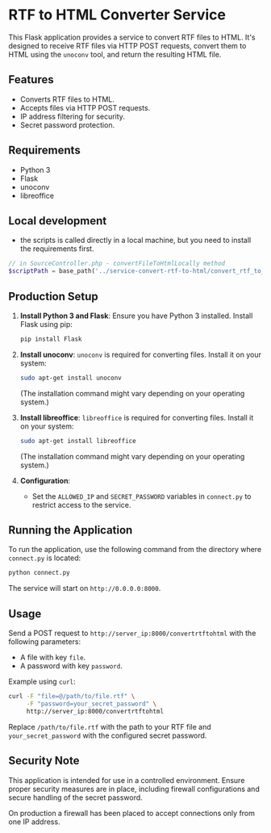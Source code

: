 # RTF to HTML Converter Service

This Flask application provides a service to convert RTF files to HTML.
It's designed to receive RTF files via HTTP POST requests, convert them to HTML using the `unoconv` tool, and return the resulting HTML file.

## Features

- Converts RTF files to HTML.
- Accepts files via HTTP POST requests.
- IP address filtering for security.
- Secret password protection.

## Requirements

- Python 3
- Flask
- unoconv
- libreoffice

## Local development

- the scripts is called directly in a local machine, but you need to install the requirements first.

```php
// in SourceController.php - convertFileToHtmlLocally method
$scriptPath = base_path('../service-convert-rtf-to-html/convert_rtf_to_html_locally.py');
```

## Production Setup

1. **Install Python 3 and Flask**: Ensure you have Python 3 installed. Install Flask using pip:

   ```bash
   pip install Flask
   ```

2. **Install unoconv**: `unoconv` is required for converting files. Install it on your system:

   ```bash
   sudo apt-get install unoconv
   ```

   (The installation command might vary depending on your operating system.)


3. **Install libreoffice**: `libreoffice` is required for converting files. Install it on your system:

   ```bash
   sudo apt-get install libreoffice
   ```

   (The installation command might vary depending on your operating system.)

4. **Configuration**:

   - Set the `ALLOWED_IP` and `SECRET_PASSWORD` variables in `connect.py` to restrict access to the service.

## Running the Application

To run the application, use the following command from the directory where `connect.py` is located:

```bash
python connect.py
```

The service will start on `http://0.0.0.0:8000`.

## Usage

Send a POST request to `http://server_ip:8000/convertrtftohtml` with the following parameters:

- A file with key `file`.
- A password with key `password`.

Example using `curl`:

```bash
curl -F "file=@/path/to/file.rtf" \
     -F "password=your_secret_password" \
     http://server_ip:8000/convertrtftohtml
```

Replace `/path/to/file.rtf` with the path to your RTF file and `your_secret_password` with the configured secret password.

## Security Note

This application is intended for use in a controlled environment. Ensure proper security measures are in place, including firewall configurations and secure handling of the secret password.

On production a firewall has been placed to accept connections only from one IP address.
